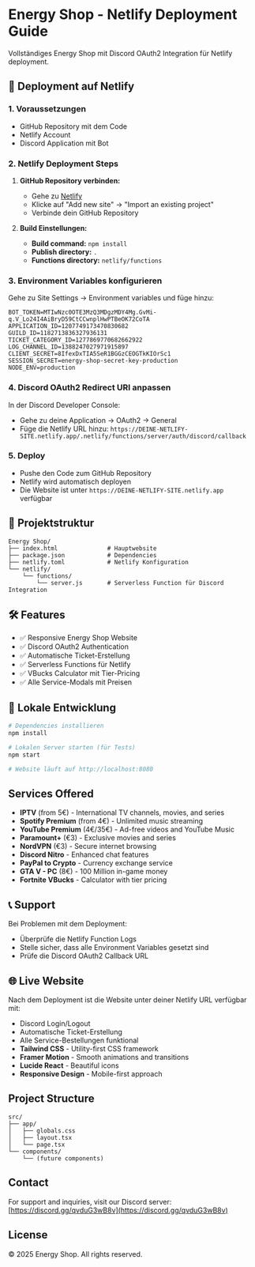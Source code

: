 # Energy Shop - Netlify Deployment Guide

Vollständiges Energy Shop mit Discord OAuth2 Integration für Netlify deployment.

## 🚀 Deployment auf Netlify

### 1. Voraussetzungen
- GitHub Repository mit dem Code
- Netlify Account
- Discord Application mit Bot

### 2. Netlify Deployment Steps

1. **GitHub Repository verbinden:**
   - Gehe zu [Netlify](https://netlify.com)
   - Klicke auf "Add new site" → "Import an existing project"
   - Verbinde dein GitHub Repository

2. **Build Einstellungen:**
   - **Build command:** `npm install`
   - **Publish directory:** `.`
   - **Functions directory:** `netlify/functions`

### 3. Environment Variables konfigurieren

Gehe zu Site Settings → Environment variables und füge hinzu:

```
BOT_TOKEN=MTIwNzc0OTE3MzQ3MDgzMDY4Mg.GvMi-q.V_Lo24I4AiBryD59CtCCwnplHwPTBeOK72CoTA
APPLICATION_ID=1207749173470830682
GUILD_ID=1182713836327936131
TICKET_CATEGORY_ID=1277869770682662922
LOG_CHANNEL_ID=1388247027971915897
CLIENT_SECRET=8IfexDxTIA5SeR1BGGzCEOGTkKIOrSc1
SESSION_SECRET=energy-shop-secret-key-production
NODE_ENV=production
```

### 4. Discord OAuth2 Redirect URI anpassen

In der Discord Developer Console:
- Gehe zu deine Application → OAuth2 → General
- Füge die Netlify URL hinzu: `https://DEINE-NETLIFY-SITE.netlify.app/.netlify/functions/server/auth/discord/callback`

### 5. Deploy

- Pushe den Code zum GitHub Repository
- Netlify wird automatisch deployen
- Die Website ist unter `https://DEINE-NETLIFY-SITE.netlify.app` verfügbar

## 📂 Projektstruktur

```
Energy Shop/
├── index.html              # Hauptwebsite
├── package.json            # Dependencies
├── netlify.toml            # Netlify Konfiguration
└── netlify/
    └── functions/
        └── server.js       # Serverless Function für Discord Integration
```

## 🛠️ Features

- ✅ Responsive Energy Shop Website
- ✅ Discord OAuth2 Authentication
- ✅ Automatische Ticket-Erstellung
- ✅ Serverless Functions für Netlify
- ✅ VBucks Calculator mit Tier-Pricing
- ✅ Alle Service-Modals mit Preisen

## 🔧 Lokale Entwicklung

```bash
# Dependencies installieren
npm install

# Lokalen Server starten (für Tests)
npm start

# Website läuft auf http://localhost:8080
```

## Services Offered

- **IPTV** (from 5€) - International TV channels, movies, and series
- **Spotify Premium** (from 4€) - Unlimited music streaming
- **YouTube Premium** (4€/35€) - Ad-free videos and YouTube Music
- **Paramount+** (€3) - Exclusive movies and series
- **NordVPN** (€3) - Secure internet browsing
- **Discord Nitro** - Enhanced chat features
- **PayPal to Crypto** - Currency exchange service
- **GTA V - PC** (8€) - 100 Million in-game money
- **Fortnite VBucks** - Calculator with tier pricing

## 📞 Support

Bei Problemen mit dem Deployment:
- Überprüfe die Netlify Function Logs
- Stelle sicher, dass alle Environment Variables gesetzt sind
- Prüfe die Discord OAuth2 Callback URL

## 🌐 Live Website

Nach dem Deployment ist die Website unter deiner Netlify URL verfügbar mit:
- Discord Login/Logout
- Automatische Ticket-Erstellung
- Alle Service-Bestellungen funktional
- **Tailwind CSS** - Utility-first CSS framework
- **Framer Motion** - Smooth animations and transitions
- **Lucide React** - Beautiful icons
- **Responsive Design** - Mobile-first approach

## Project Structure

```
src/
├── app/
│   ├── globals.css
│   ├── layout.tsx
│   └── page.tsx
└── components/
    └── (future components)
```

## Contact

For support and inquiries, visit our Discord server: [https://discord.gg/qvduG3wB8v](https://discord.gg/qvduG3wB8v)

## License

© 2025 Energy Shop. All rights reserved.
